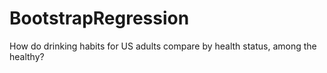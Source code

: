 # BootstrapRegression
How do drinking habits for US adults compare by health status, among the healthy?
